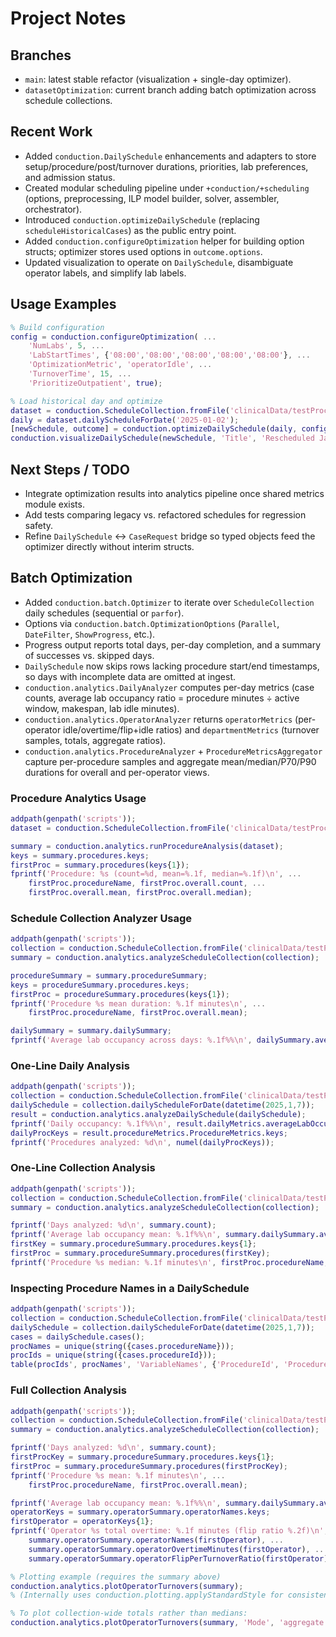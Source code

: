 # Project Notes

## Branches
- `main`: latest stable refactor (visualization + single-day optimizer).
- `datasetOptimization`: current branch adding batch optimization across schedule collections.

## Recent Work
- Added `conduction.DailySchedule` enhancements and adapters to store setup/procedure/post/turnover durations, priorities, lab preferences, and admission status.
- Created modular scheduling pipeline under `+conduction/+scheduling` (options, preprocessing, ILP model builder, solver, assembler, orchestrator).
- Introduced `conduction.optimizeDailySchedule` (replacing `scheduleHistoricalCases`) as the public entry point.
- Added `conduction.configureOptimization` helper for building option structs; optimizer stores used options in `outcome.options`.
- Updated visualization to operate on `DailySchedule`, disambiguate operator labels, and simplify lab labels.

## Usage Examples
```matlab
% Build configuration
config = conduction.configureOptimization( ...
    'NumLabs', 5, ...
    'LabStartTimes', {'08:00','08:00','08:00','08:00','08:00'}, ...
    'OptimizationMetric', 'operatorIdle', ...
    'TurnoverTime', 15, ...
    'PrioritizeOutpatient', true);

% Load historical day and optimize
dataset = conduction.ScheduleCollection.fromFile('clinicalData/testProcedureDurations-7day.xlsx');
daily = dataset.dailyScheduleForDate('2025-01-02');
[newSchedule, outcome] = conduction.optimizeDailySchedule(daily, config);
conduction.visualizeDailySchedule(newSchedule, 'Title', 'Rescheduled Jan 2, 2025');
```

## Next Steps / TODO
- Integrate optimization results into analytics pipeline once shared metrics module exists.
- Add tests comparing legacy vs. refactored schedules for regression safety.
- Refine `DailySchedule` <-> `CaseRequest` bridge so typed objects feed the optimizer directly without interim structs.

## Batch Optimization
- Added `conduction.batch.Optimizer` to iterate over `ScheduleCollection` daily schedules (sequential or `parfor`).
- Options via `conduction.batch.OptimizationOptions` (`Parallel`, `DateFilter`, `ShowProgress`, etc.).
- Progress output reports total days, per-day completion, and a summary of successes vs. skipped days.
- `DailySchedule` now skips rows lacking procedure start/end timestamps, so days with incomplete data are omitted at ingest.
- `conduction.analytics.DailyAnalyzer` computes per-day metrics (case counts, average lab occupancy ratio = procedure minutes ÷ active window, makespan, lab idle minutes).
- `conduction.analytics.OperatorAnalyzer` returns `operatorMetrics` (per-operator idle/overtime/flip+idle ratios) and `departmentMetrics` (turnover samples, totals, aggregate ratios).
- `conduction.analytics.ProcedureAnalyzer` + `ProcedureMetricsAggregator` capture per-procedure samples and aggregate mean/median/P70/P90 durations for overall and per-operator views.

### Procedure Analytics Usage
```matlab
addpath(genpath('scripts'));
dataset = conduction.ScheduleCollection.fromFile('clinicalData/testProcedureDurations-7day.xlsx');

summary = conduction.analytics.runProcedureAnalysis(dataset);
keys = summary.procedures.keys;
firstProc = summary.procedures(keys{1});
fprintf('Procedure: %s (count=%d, mean=%.1f, median=%.1f)\n', ...
    firstProc.procedureName, firstProc.overall.count, ...
    firstProc.overall.mean, firstProc.overall.median);
```

### Schedule Collection Analyzer Usage
```matlab
addpath(genpath('scripts'));
collection = conduction.ScheduleCollection.fromFile('clinicalData/testProcedureDurations-7day.xlsx');
summary = conduction.analytics.analyzeScheduleCollection(collection);

procedureSummary = summary.procedureSummary;
keys = procedureSummary.procedures.keys;
firstProc = procedureSummary.procedures(keys{1});
fprintf('Procedure %s mean duration: %.1f minutes\n', ...
    firstProc.procedureName, firstProc.overall.mean);

dailySummary = summary.dailySummary;
fprintf('Average lab occupancy across days: %.1f%%\n', dailySummary.averageLabOccupancyMean*100);
```

### One-Line Daily Analysis
```matlab
addpath(genpath('scripts'));
collection = conduction.ScheduleCollection.fromFile('clinicalData/testProcedureDurations-7day.xlsx');
dailySchedule = collection.dailyScheduleForDate(datetime(2025,1,7));
result = conduction.analytics.analyzeDailySchedule(dailySchedule);
fprintf('Daily occupancy: %.1f%%\n', result.dailyMetrics.averageLabOccupancyRatio * 100);
dailyProcKeys = result.procedureMetrics.ProcedureMetrics.keys;
fprintf('Procedures analyzed: %d\n', numel(dailyProcKeys));
```

### One-Line Collection Analysis
```matlab
addpath(genpath('scripts'));
collection = conduction.ScheduleCollection.fromFile('clinicalData/testProcedureDurations-7day.xlsx');
summary = conduction.analytics.analyzeScheduleCollection(collection);

fprintf('Days analyzed: %d\n', summary.count);
fprintf('Average lab occupancy mean: %.1f%%\n', summary.dailySummary.averageLabOccupancyMean * 100);
firstKey = summary.procedureSummary.procedures.keys{1};
firstProc = summary.procedureSummary.procedures(firstKey);
fprintf('Procedure %s median: %.1f minutes\n', firstProc.procedureName, firstProc.overall.median);
```

### Inspecting Procedure Names in a DailySchedule
```matlab
addpath(genpath('scripts'));
collection = conduction.ScheduleCollection.fromFile('clinicalData/testProcedureDurations-7day.xlsx');
dailySchedule = collection.dailyScheduleForDate(datetime(2025,1,7));
cases = dailySchedule.cases();
procNames = unique(string({cases.procedureName}));
procIds = unique(string({cases.procedureId}));
table(procIds', procNames', 'VariableNames', {'ProcedureId', 'ProcedureName'})
```

### Full Collection Analysis
```matlab
addpath(genpath('scripts'));
collection = conduction.ScheduleCollection.fromFile('clinicalData/testProcedureDurations-7day.xlsx');
summary = conduction.analytics.analyzeScheduleCollection(collection);

fprintf('Days analyzed: %d\n', summary.count);
firstProcKey = summary.procedureSummary.procedures.keys{1};
firstProc = summary.procedureSummary.procedures(firstProcKey);
fprintf('Procedure %s mean: %.1f minutes\n', ...
    firstProc.procedureName, firstProc.overall.mean);

fprintf('Average lab occupancy mean: %.1f%%\n', summary.dailySummary.averageLabOccupancyMean * 100);
operatorKeys = summary.operatorSummary.operatorNames.keys;
firstOperator = operatorKeys{1};
fprintf('Operator %s total overtime: %.1f minutes (flip ratio %.2f)\n', ...
    summary.operatorSummary.operatorNames(firstOperator), ...
    summary.operatorSummary.operatorOvertimeMinutes(firstOperator), ...
    summary.operatorSummary.operatorFlipPerTurnoverRatio(firstOperator));

% Plotting example (requires the summary above)
conduction.analytics.plotOperatorTurnovers(summary);
% (Internally uses conduction.plotting.applyStandardStyle for consistent styling.)

% To plot collection-wide totals rather than medians:
conduction.analytics.plotOperatorTurnovers(summary, 'Mode', 'aggregate');
```
```
